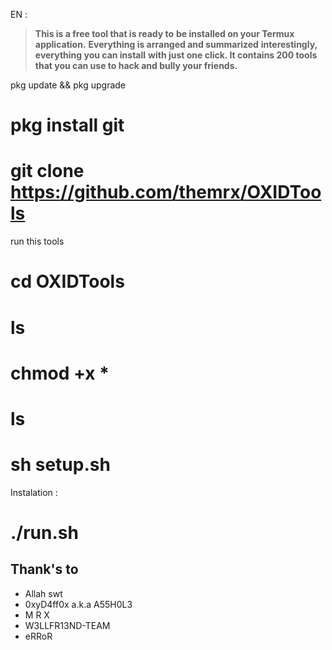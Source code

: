 
EN :
>**This is a free tool that is ready to**
>**be installed on your Termux application.**
>**Everything is arranged and summarized**
>**interestingly, everything you can install**
>**with just one click. It contains 200 tools**
>**that you can use to hack and bully your friends.**

pkg update && pkg upgrade
# pkg install git
# git clone https://github.com/themrx/OXIDTools

run this tools 

# cd OXIDTools
# ls
# chmod +x *
# ls
# sh setup.sh 

Instalation :

# ./run.sh


Thank's to
----
* Allah swt
* 0xyD4ff0x a.k.a A55H0L3
* M R X
* W3LLFR13ND-TEAM
* eRRoR

